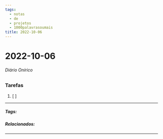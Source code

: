 ```yaml
---
tags:
  - notas
  - de
  - projetos
  - 1000palavrasoumais
title: 2022-10-06  
---
```


# 2022-10-06  

###### Diário Onírico

>

### Tarefas

1. [ ]  

---

##### Tags:

##### Relacionados: 

---

> 
